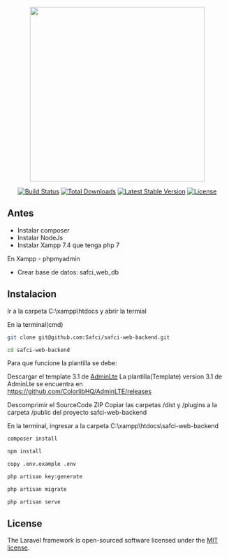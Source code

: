 <p align="center"><a href="https://laravel.com" target="_blank"><img src="https://raw.githubusercontent.com/laravel/art/master/logo-lockup/5%20SVG/2%20CMYK/1%20Full%20Color/laravel-logolockup-cmyk-red.svg" width="400"></a></p>

<p align="center">
<a href="https://travis-ci.org/laravel/framework"><img src="https://travis-ci.org/laravel/framework.svg" alt="Build Status"></a>
<a href="https://packagist.org/packages/laravel/framework"><img src="https://img.shields.io/packagist/dt/laravel/framework" alt="Total Downloads"></a>
<a href="https://packagist.org/packages/laravel/framework"><img src="https://img.shields.io/packagist/v/laravel/framework" alt="Latest Stable Version"></a>
<a href="https://packagist.org/packages/laravel/framework"><img src="https://img.shields.io/packagist/l/laravel/framework" alt="License"></a>
</p>

## Antes
- Instalar composer
- Instalar NodeJs
- Instalar Xampp 7.4 que tenga php 7


En Xampp - phpmyadmin
- Crear base de datos: safci_web_db

## Instalacion

Ir a la carpeta C:\xampp\htdocs y abrir la termial

En la terminal(cmd)
```bash
git clone git@github.com:Safci/safci-web-backend.git
```
```bash
cd safci-web-backend
```

Para que funcione la plantilla se debe:

Descargar el template 3.1 de [AdminLte](https://adminlte.io/) 
La plantilla(Template) version 3.1 de AdminLte se encuentra en https://github.com/ColorlibHQ/AdminLTE/releases

Descomprimir el SourceCode ZIP 
Copiar las carpetas /dist y /plugins a la carpeta /public del proyecto safci-web-backend 

En la terminal, ingresar a la carpeta C:\xampp\htdocs\safci-web-backend

```bash
composer install
```
```bash
npm install
```
```bash
copy .env.example .env
```
```bash
php artisan key:generate
```
```bash
php artisan migrate
```
```bash
php artisan serve
```

## License

The Laravel framework is open-sourced software licensed under the [MIT license](https://opensource.org/licenses/MIT).
